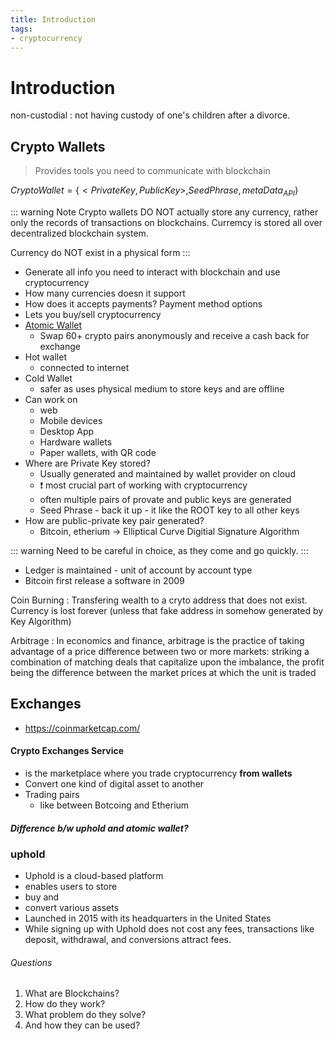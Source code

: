 ```yaml
---
title: Introduction
tags:
- cryptocurrency
---
```


# Introduction

<TagLinks />

non-custodial
: not having custody of one's children after a divorce.

## Crypto Wallets

> Provides tools you need to communicate with blockchain

$CryptoWallet = \{ <PrivateKey, PublicKey>, SeedPhrase, metaData_{API} \}$

::: warning Note
Crypto wallets DO NOT actually store any currency, rather only the records of transactions
on blockchains. Curremcy is stored all over decentralized blockchain system.

Currency do NOT exist in a physical form
:::

* Generate all info you need to interact with blockchain and use cryptocurrency
* How many currencies doesn it support
* How does it accepts payments? Payment method options
* Lets you buy/sell cryptocurrency
* [Atomic Wallet](https://atomicwallet.io/)
  * Swap 60+ crypto pairs anonymously and receive a cash back for exchange
* Hot wallet
  * connected to internet
* Cold Wallet
  * safer as uses physical medium to store keys and are offline
* Can work on
  * web
  * Mobile devices
  * Desktop App
  * Hardware wallets
  * Paper wallets, with QR code
* Where are Private Key stored?
  * Usually generated and maintained by wallet provider on cloud
  * :exclamation: most crucial part of working with cryptocurrency
  * often multiple pairs of provate and public keys are generated
  * Seed Phrase - back it up - it like the ROOT key to all other keys
* How are public-private key pair generated?
  * Bitcoin, etherium -> Elliptical Curve Digitial Signature Algorithm

::: warning
Need to be careful in choice, as they come and go quickly.
:::

* Ledger is maintained - unit of account by account type
* Bitcoin first release a software in 2009

Coin Burning
: Transfering wealth to a cryto address that does not exist. Currency is lost forever (unless that fake address in somehow generated by Key Algorithm)

Arbitrage
: In economics and finance, arbitrage is the practice of taking advantage of a price difference between two or more markets: striking a combination of matching deals that capitalize upon the imbalance, the profit being the difference between the market prices at which the unit is traded

## Exchanges

* https://coinmarketcap.com/


#### Crypto Exchanges Service

* is the marketplace where you trade cryptocurrency **from wallets**
* Convert one kind of digital asset to another
* Trading pairs
  * like between Botcoing and Etherium

##### Difference b/w uphold and atomic wallet?


### uphold

* Uphold is a cloud-based platform
* enables users to store
* buy and
* convert various assets
* Launched in 2015 with its headquarters in the United States
* While signing up with Uphold does not cost any fees, transactions like deposit, withdrawal, and conversions attract fees.

###### Questions

1. What are Blockchains?
2. How do they work?
3. What problem do they solve?
4. And how they can be used?

<SimpleNewsletter/>
<Disqus />

[Arbitrage]: https://en.wikipedia.org/wiki/Arbitrage
[wallet]: https://en.wikipedia.org/wiki/Cryptocurrency_wallet
[exchange]: https://en.wikipedia.org/wiki/Cryptocurrency_exchange